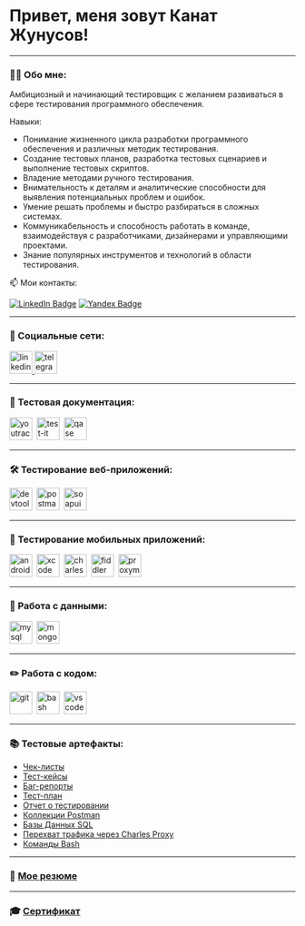 # Привет, меня зовут Канат Жунусов!

---

### 👨‍💻 Обо мне:

Амбициозный и начинающий тестировщик с желанием развиваться в сфере тестирования программного обеспечения.

Навыки:

- Понимание жизненного цикла разработки программного обеспечения и различных методик тестирования.
- Создание тестовых планов, разработка тестовых сценариев и выполнение тестовых скриптов.
- Владение методами ручного тестирования.
- Внимательность к деталям и аналитические способности для выявления потенциальных проблем и ошибок.
- Умение решать проблемы и быстро разбираться в сложных системах.
- Коммуникабельность и способность работать в команде, взаимодействуя с разработчиками, дизайнерами и управляющими проектами.
- Знание популярных инструментов и технологий в области тестирования.

📫 Мои контакты: 

[![LinkedIn Badge](https://img.shields.io/badge/-LinkedIn-blue?style=flat&logo=LinkedIn&logoColor=white)](https://www.linkedin.com/in/zhunusov/)
[![Yandex Badge](https://img.shields.io/badge/-Yandex-red?style=flat&logo=Yandex&logoColor=white)](mailto:qa.zhunusov@gmail.com)

---

### 🤝 Социальные сети:

  <div id="badges">
    <a href="https://www.linkedin.com/in/zhunusov/" target="_blank">
      <img src="https://cdn-icons-png.flaticon.com/512/2504/2504799.png" width="40" height="40" alt="linkedin" />
    </a>
    <a href="https://t.me/kan_lucky" target="_blank">
      <img src="https://cdn-icons-png.flaticon.com/512/2111/2111646.png" width="40" height="40" alt="telegram" />
    </a>
  </div>

---

### 📁 Тестовая документация:

<div>
  <img src="https://upload.wikimedia.org/wikipedia/commons/thumb/8/8d/YouTrack_Icon.svg/1024px-YouTrack_Icon.svg.png?20200803082248" title="youtrack" alt="youtrack" width="40" height="40"/>&nbsp
  <img src="https://docs.testit.software/images/testit_logo_icon.png" title="test-it" alt="test-it" width="40" height="40"/>&nbsp
  <img src="https://luna1.co/eb0187.png" title="qase" alt="qase" width="40" height="40"/>&nbsp
</div>

---

### 🛠 Тестирование веб-приложений:

<div>
  <img src="https://d33wubrfki0l68.cloudfront.net/38b5c953a4667366685d55db55d057c86db1fc54/a0fdc/static/acae6b24d940347661ca901ea07f47c1/chrome-dev-logo-icon.png" title="devtools" alt="devtools" width="40" height="40"/>&nbsp
  <img src="https://img.uxwing.com/wp-content/themes/uxwing/download/brands-social-media/postman-icon.svg" title="postman" alt="postman" width="40" height="40"/>&nbsp
  <img src="https://static0.smartbear.co/smartbearbrand/media/images/home/soapui-icon.svg" title="soapui" alt="soapui" width="40" height="40"/>&nbsp
</div>

---

### 📱 Тестирование мобильных приложений:

<div>
  <img src="https://cdn.jsdelivr.net/gh/devicons/devicon/icons/androidstudio/androidstudio-original.svg" title="android-studio" alt="android-studio" width="40" height="40"/>&nbsp
  <img src="https://cdn.jsdelivr.net/gh/devicons/devicon/icons/xcode/xcode-original.svg" title="xcode" alt="xcode" width="40" height="40"/>&nbsp
  <img src="https://cdn.icon-icons.com/icons2/3053/PNG/512/charles_proxy_macos_bigsur_icon_190302.png" title="charles-proxy" alt="charles-proxy" width="40" height="40"/>&nbsp
  <img src="https://www.megaleechers.com/storage/Fiddler-Everywhere-Icon.png" title="fiddler" alt="fiddler" width="40" height="40"/>&nbsp
  <img src="https://pbs.twimg.com/profile_images/1589614420766126080/slAIVDtr_400x400.jpg" title="proxyman" alt="proxyman" width="40" height="40"/>&nbsp
</div>


---

### 💾 Работа с данными:

<div>
  <img src="https://cdn.jsdelivr.net/gh/devicons/devicon/icons/mysql/mysql-original.svg" title="mysql" alt="mysql" width="40" height="40"/>&nbsp
  <img src="https://cdn.jsdelivr.net/gh/devicons/devicon/icons/mongodb/mongodb-original.svg" title="mongodb" alt="mongodb" width="40" height="40"/>&nbsp
</div>

---

### ✏️ Работа с кодом:

<div>
  <img src="https://cdn.jsdelivr.net/gh/devicons/devicon/icons/git/git-original.svg" title="git" alt="git" width="40" height="40"/>&nbsp
  <img src="https://upload.wikimedia.org/wikipedia/commons/thumb/4/4b/Bash_Logo_Colored.svg/1024px-Bash_Logo_Colored.svg.png?20180723054350" title="bash" alt="bash" width="40" height="40"/>&nbsp
  <img src="https://cdn.jsdelivr.net/gh/devicons/devicon/icons/vscode/vscode-original.svg" title="vscode" alt="vscode" width="40" height="40"/>&nbsp
  
</div>

---

### 📚 Тестовые артефакты:

- [Чек-листы](https://github.com/KanatZhunusov/check-lists.git)
- [Тест-кейсы](https://github.com/KanatZhunusov/test-cases.git)
- [Баг-репорты](https://github.com/KanatZhunusov/bug-reports.git)
- [Тест-план](https://github.com/KanatZhunusov/test-plan.git)
- [Отчет о тестировании](https://github.com/KanatZhunusov/test-result-report.git)
- [Коллекции Postman](https://github.com/KanatZhunusov/Postman-collections.git) 
- [Базы Данных SQL](https://github.com/KanatZhunusov/SQL.git)
- [Перехват трафика через Charles Proxy](https://github.com/KanatZhunusov/Charles-Proxy.git)
- [Команды Bash](https://github.com/KanatZhunusov/Bash_commands.git)

---

### 📝 [Мое резюме](https://github.com/KanatZhunusov/CV.git) 

---

### 🎓 [Сертификат](https://github.com/KanatZhunusov/Certificate.git) 

